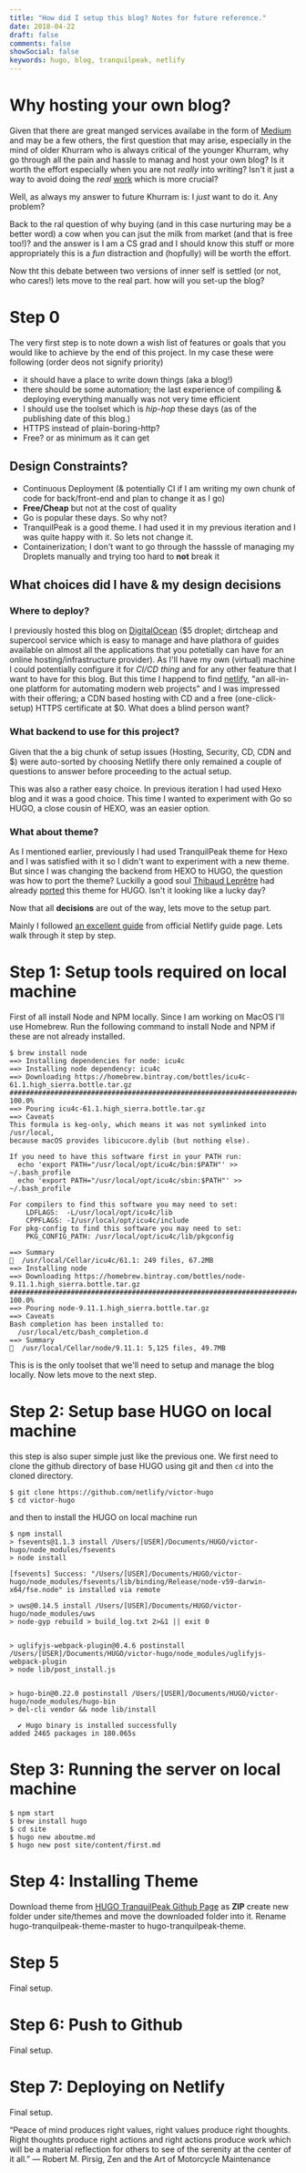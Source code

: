```yaml
---
title: "How did I setup this blog? Notes for future reference."
date: 2018-04-22
draft: false
comments: false
showSocial: false
keywords: hugo, blog, tranquilpeak, netlify
---
```


<!-- toc -->

# Why hosting your own blog?
Given that there are great manged services availabe in the form of [Medium](medium.com) and may be a few others, the first question that may arise, especially in the mind of older Khurram who is always critical of the younger Khurram, why go through all the pain and hassle to manag and host your own blog? Is it worth the effort especially when you are not *really* into writing? Isn't it just a way to avoid doing the *real* [work](hazen.ai) which is more crucial? 

Well, as always my answer to future Khurram is: I *just* want to do it. Any problem? 

Back to the ral question of why buying (and in this case nurturing may be a better word) a cow when you can jsut the milk from market (and that is free too!)? and the answer is I am a CS grad and I should know this stuff or more appropriately this is a *fun* distraction and (hopfully) will be worth the effort.

Now tht this debate between two versions of inner self is settled (or not, who cares!) lets move to the real part. how will you set-up the blog?


# Step 0

The very first step is to note down a wish list of features or goals that you would like to achieve by the end of this project. In my case these were following (order deos not signify priority)

- it should have a place to write down things (aka a blog!)
- there should be some automation; the last experience of compiling & deploying everything manually was not very time efficient
- I should use the toolset which is *hip-hop* these days (as of the publishing date of this blog.)
- HTTPS instead of plain-boring-http?
- Free? or as minimum as it can get


## Design Constraints?

- Continuous Deployment (& potentially CI if I am writing my own chunk of code for back/front-end and plan to change it as I go)
- **Free/Cheap** but not at the cost of quality 
- Go is popular these days. So why not?
- TranquilPeak is a good theme. I had used it in my previous iteration and I was quite happy with it. So lets not change it.
- Containerization; I don't want to go through the hasssle of managing my Droplets manually and trying too hard to **not** break it


## What choices did I have & my design decisions 


### Where to deploy?
I previously hosted this blog on [DigitalOcean](digitalocean.com) ($5 droplet; dirtcheap and supercool service which is easy to manage and have plathora of guides available on almost all the applications that you potetially can have for an online hosting/infrastructure provider). As I'll have my own (virtual) machine I could potentially configure it for *CI/CD thing* and for any other feature that I want to have for this blog. But this time I happend to find [netlify](netlify.com), "an all-in-one platform for automating modern web projects" and I was impressed with their offering; a CDN based hosting with CD and a free (one-click-setup) HTTPS certificate at $0. What does a blind person want?


### What backend to use for this project?
Given that the a big chunk of setup issues (Hosting, Security, CD, CDN and $) were auto-sorted by choosing Netlify there only remained a couple of questions to answer before proceeding to the actual setup. 

This was also a rather easy choice. In previous iteration I had used Hexo blog and it was a good choice. This time I wanted to experiment with Go so HUGO, a close cousin of HEXO, was an easier option.


### What about theme?
As I mentioned earlier, previously I had used TranquilPeak theme for Hexo and I was satisfied with it so I didn't want to experiment with a new theme. But since I was changing the backend from HEXO to HUGO, the question was how to port the theme? Luckilly a good soul [Thibaud Leprêtre](https://github.com/kakawait/hugo-tranquilpeak-theme) had already [ported](https://themes.gohugo.io/hugo-tranquilpeak-theme/) this theme for HUGO. Isn't it looking like a lucky day?


Now that all **decisions** are out of the way, lets move to the setup part.

Mainly I followed [an excellent guide](https://www.netlify.com/blog/2016/09/21/a-step-by-step-guide-victor-hugo-on-netlify/) from official Netlify guide page. Lets walk through it step by step.


# Step 1: Setup tools required on local machine

First of all install Node and NPM locally. Since I am working on MacOS I'll use Homebrew. Run the following command to install Node and NPM if these are not already installed.
```
$ brew install node
==> Installing dependencies for node: icu4c
==> Installing node dependency: icu4c
==> Downloading https://homebrew.bintray.com/bottles/icu4c-61.1.high_sierra.bottle.tar.gz
######################################################################## 100.0%
==> Pouring icu4c-61.1.high_sierra.bottle.tar.gz
==> Caveats
This formula is keg-only, which means it was not symlinked into /usr/local,
because macOS provides libicucore.dylib (but nothing else).

If you need to have this software first in your PATH run:
  echo 'export PATH="/usr/local/opt/icu4c/bin:$PATH"' >> ~/.bash_profile
  echo 'export PATH="/usr/local/opt/icu4c/sbin:$PATH"' >> ~/.bash_profile

For compilers to find this software you may need to set:
    LDFLAGS:  -L/usr/local/opt/icu4c/lib
    CPPFLAGS: -I/usr/local/opt/icu4c/include
For pkg-config to find this software you may need to set:
    PKG_CONFIG_PATH: /usr/local/opt/icu4c/lib/pkgconfig

==> Summary
🍺  /usr/local/Cellar/icu4c/61.1: 249 files, 67.2MB
==> Installing node
==> Downloading https://homebrew.bintray.com/bottles/node-9.11.1.high_sierra.bottle.tar.gz
######################################################################## 100.0%
==> Pouring node-9.11.1.high_sierra.bottle.tar.gz
==> Caveats
Bash completion has been installed to:
  /usr/local/etc/bash_completion.d
==> Summary
🍺  /usr/local/Cellar/node/9.11.1: 5,125 files, 49.7MB
```

This is is the only toolset that we'll need to setup and manage the blog locally. Now lets move to the next step.

# Step 2: Setup base HUGO on local machine
this step is also super simple just like the previous one. We first need to clone the github directory of base HUGO using git and then `cd` into the cloned directory.
```
$ git clone https://github.com/netlify/victor-hugo
$ cd victor-hugo
```
and then to install the HUGO on local machine run 
```
$ npm install
> fsevents@1.1.3 install /Users/[USER]/Documents/HUGO/victor-hugo/node_modules/fsevents
> node install

[fsevents] Success: "/Users/[USER]/Documents/HUGO/victor-hugo/node_modules/fsevents/lib/binding/Release/node-v59-darwin-x64/fse.node" is installed via remote

> uws@0.14.5 install /Users/[USER]/Documents/HUGO/victor-hugo/node_modules/uws
> node-gyp rebuild > build_log.txt 2>&1 || exit 0


> uglifyjs-webpack-plugin@0.4.6 postinstall /Users/[USER]/Documents/HUGO/victor-hugo/node_modules/uglifyjs-webpack-plugin
> node lib/post_install.js


> hugo-bin@0.22.0 postinstall /Users/[USER]/Documents/HUGO/victor-hugo/node_modules/hugo-bin
> del-cli vendor && node lib/install

  ✔ Hugo binary is installed successfully
added 2465 packages in 180.065s

```


# Step 3: Running the server on local machine
```
$ npm start
$ brew install hugo
$ cd site
$ hugo new aboutme.md
$ hugo new post site/content/first.md
```


# Step 4: Installing Theme
Download theme from [HUGO TranquilPeak Github Page](https://github.com/kakawait/hugo-tranquilpeak-theme) as **ZIP** create new folder under site/themes and move the downloaded folder into it. Rename hugo-tranquilpeak-theme-master to hugo-tranquilpeak-theme.


# Step 5
Final setup.


# Step 6: Push to Github
Final setup.

# Step 7: Deploying on Netlify
Final setup.


“Peace of mind produces right values, right values produce right thoughts. Right thoughts produce right actions and right actions produce work which will be a material reflection for others to see of the serenity at the center of it all.”
― Robert M. Pirsig, Zen and the Art of Motorcycle Maintenance